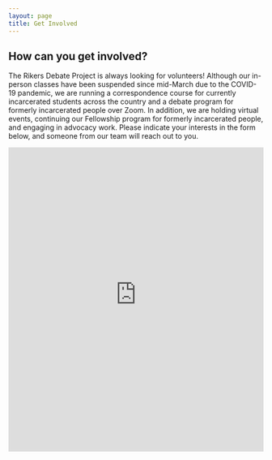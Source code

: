 ```yaml
---
layout: page
title: Get Involved
---
```


## How can you get involved? 


The Rikers Debate Project is always looking for volunteers! Although our in-person classes have been suspended since mid-March due to the COVID-19 pandemic, we are running a correspondence course for  currently incarcerated students across the country and a debate program for formerly incarcerated people over Zoom. In addition, we are holding virtual events, continuing our Fellowship program for formerly incarcerated people, and engaging in advocacy work. Please indicate your interests in the form below, and someone from our team will reach out to you.

<iframe src="https://rikersdebateproject.secure.force.com/GW_Volunteers__VolunteersSignupFS" 
frameborder="0" scrolling="false" height="600" width="100%">
</iframe>
